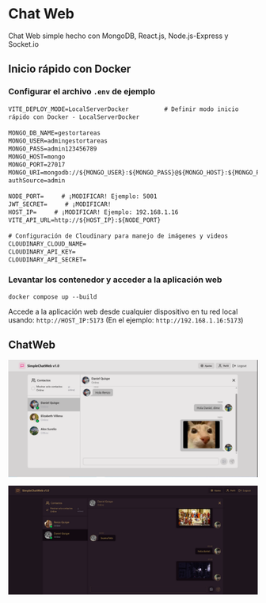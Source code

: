 # Chat Web

Chat Web simple hecho con MongoDB, React.js, Node.js-Express y Socket.io

## Inicio rápido con Docker

### Configurar el archivo `.env` de ejemplo

```
VITE_DEPLOY_MODE=LocalServerDocker          # Definir modo inicio rápido con Docker - LocalServerDocker

MONGO_DB_NAME=gestortareas
MONGO_USER=admingestortareas
MONGO_PASS=admin123456789
MONGO_HOST=mongo
MONGO_PORT=27017
MONGO_URI=mongodb://${MONGO_USER}:${MONGO_PASS}@${MONGO_HOST}:${MONGO_PORT}/${MONGO_DB_NAME}?authSource=admin

NODE_PORT=     # ¡MODIFICAR! Ejemplo: 5001
JWT_SECRET=     # ¡MODIFICAR!
HOST_IP=     # ¡MODIFICAR! Ejemplo: 192.168.1.16
VITE_API_URL=http://${HOST_IP}:${NODE_PORT}

# Configuración de Cloudinary para manejo de imágenes y videos
CLOUDINARY_CLOUD_NAME=
CLOUDINARY_API_KEY=
CLOUDINARY_API_SECRET=
```

### Levantar los contenedor y acceder a la aplicación web
```
docker compose up --build
```
Accede a la aplicación web desde cualquier dispositivo en tu red local usando: `http://HOST_IP:5173` (En el ejemplo: `http://192.168.1.16:5173`)

## ChatWeb

![](./docs/img/readme/chat1.png)

![](./docs/img/readme/chat2.png)

